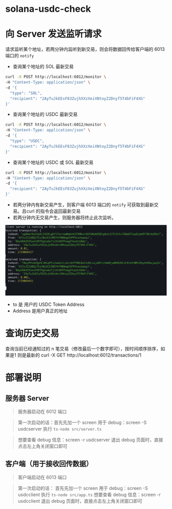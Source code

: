 # solana-usdc-check

# 向 Server 发送监听请求
请求监听某个地址，若两分钟内监听到新交易，则会将数据回传给客户端的 6013 端口的 `notify` 
- 查询某个地址的 SOL 最新交易
```bash
curl -X POST http://localhost:6012/monitor \
-H "Content-Type: application/json" \
-d '{
  "type": "SOL",
  "recipient": "2AyTuJkEEsF83ZujhXXzXeiXNtoyZ2Dnyf5T4bFiF4XG"
}'
```
- 查询某个地址的 USDC 最新交易

```bash
curl -X POST http://localhost:6012/monitor \
-H "Content-Type: application/json" \
-d '{
  "type": "USDC",
  "recipient": "2AyTuJkEEsF83ZujhXXzXeiXNtoyZ2Dnyf5T4bFiF4XG"
}'
```
- 查询某个地址的 USDC 或 SOL 最新交易

```bash
curl -X POST http://localhost:6012/monitor \
-H "Content-Type: application/json" \
-d '{
  "recipient": "2AyTuJkEEsF83ZujhXXzXeiXNtoyZ2Dnyf5T4bFiF4XG"
}'
```
- 若两分钟内有新交易产生，则客户端 6013 端口的 `notify` 可获取到最新交易。且curl 的指令会返回最新交易
- 若两分钟内无交易产生，则服务器将终止此次监听。

![参数解释](image.png) 
- to 是 用户的 USDC Token Address
- Address 是用户真正的地址

# 查询历史交易
查询当前已经通知过的 n 笔交易（修改最后一个数字即可），按时间顺序排序，如果是1 则是最新的
curl -X GET http://localhost:6012/transactions/1




# 部署说明
## 服务器 Server 
> 服务器启动在 6012 端口

> 第一次启动的话：首先先加一个 screen 用于 debug：screen -S usdcserver
执行 `ts-node src/server.ts`

> 想要查看 debug 信息：screen -r usdcserver
> 退出 debug 页面时，直接点击左上角关闭窗口即可

## 客户端（用于接收回传数据）
> 客户端启动在 6013 端口

> 第一次启动的话： 首先先加一个 screen 用于 debug：screen -S usdcclient
执行 `ts-node src/app.ts`
> 想要查看 debug 信息：screen -r usdcclient
> 退出 debug 页面时，直接点击左上角关闭窗口即可




